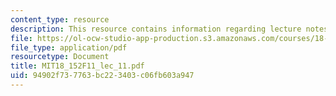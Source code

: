```yaml
---
content_type: resource
description: This resource contains information regarding lecture notes.
file: https://ol-ocw-studio-app-production.s3.amazonaws.com/courses/18-152-introduction-to-partial-differential-equations-fall-2011/94902f737763bc223403c06fb603a947_MIT18_152F11_lec_11.pdf
file_type: application/pdf
resourcetype: Document
title: MIT18_152F11_lec_11.pdf
uid: 94902f73-7763-bc22-3403-c06fb603a947
---
```

